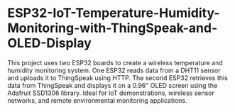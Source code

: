# ESP32-IoT-Temperature-Humidity-Monitoring-with-ThingSpeak-and-OLED-Display
This project uses two ESP32 boards to create a wireless temperature and humidity monitoring system. One ESP32 reads data from a DHT11 sensor and uploads it to ThingSpeak using HTTP. The second ESP32 retrieves this data from ThingSpeak and displays it on a 0.96" OLED screen using the Adafruit SSD1306 library. Ideal for IoT demonstrations, wireless sensor networks, and remote environmental monitoring applications.
